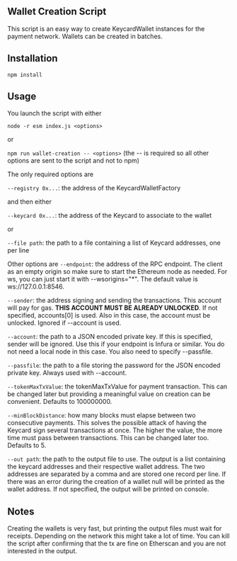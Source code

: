## Wallet Creation Script

This script is an easy way to create KeycardWallet instances for the payment network. Wallets can be created in batches.

## Installation

`npm install`

## Usage

You launch the script with either

`node -r esm index.js <options>`

or

`npm run wallet-creation -- <options>` (the -- is required so all other options are sent to the script and not to npm)

The only required options are

`--registry 0x...`: the address of the KeycardWalletFactory

and then either

`--keycard 0x...`: the address of the Keycard to associate to the wallet

or

`--file path`: the path to a file containing a list of Keycard addresses, one per line

Other options are
`--endpoint`: the address of the RPC endpoint. The client as an empty origin so make sure to start the Ethereum node as needed. For ws, you can just start it with --wsorigins="*". The default value is ws://127.0.0.1:8546.

`--sender`: the address signing and sending the transactions. This account will pay for gas. **THIS ACCOUNT MUST BE ALREADY UNLOCKED**. If not specified, accounts[0] is used. Also in this case, the account must be unlocked. Ignored if --account is used.

`--account`: the path to a JSON encoded private key. If this is specified, sender will be ignored. Use this if your endpoint is Infura or similar. You do not need a local node in this case. You also need to specify --passfile.

`--passfile`: the path to a file storing the password for the JSON encoded private key. Always used with --account.

`--tokenMaxTxValue`: the tokenMaxTxValue for payment transaction. This can be changed later but providing a meaningful value on creation can be convenient. Defaults to 100000000.

`--minBlockDistance`: how many blocks must elapse between two consecutive payments. This solves the possible attack of having the Keycard sign several transactions at once. The higher the value, the more time must pass between transactions. This can be changed later too. Defaults to 5.

`--out path`: the path to the output file to use. The output is a list containing the keycard addresses and their respective wallet address. The two addresses are separated by a comma and are stored one record per line. If there was an error during the creation of a wallet null will be printed as the wallet address. If not specified, the output will be printed on console.

## Notes

Creating the wallets is very fast, but printing the output files must wait for receipts. Depending on the network this might take a lot of time. You can kill the script after confirming that the tx are fine on Etherscan and you are not interested in the output.
